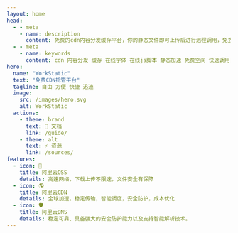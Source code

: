 ```yaml
---
layout: home
head:
  - - meta
    - name: description
      content: 免费的cdn内容分发缓存平台，你的静态文件即可上传后进行远程调用，免去本地加载时间。
  - - meta
    - name: keywords
      content: cdn 内容分发 缓存 在线字体 在线js脚本 静态加速 免费空间 快速调用
hero:
  name: "WorkStatic"
  text: "免费CDN托管平台"
  tagline: 自由 方便 快捷 迅速
  image:
    src: /images/hero.svg
    alt: WorkStatic
  actions:
    - theme: brand
      text: 🎉 文档
      link: /guide/
    - theme: alt
      text: ⚡ 资源
      link: /sources/
features:
  - icon: 🚀
    title: 阿里云OSS
    details: 高速网络，下载上传不限速，文件安全有保障
  - icon: 🌎   
    title: 阿里云CDN
    details: 全球加速，稳定传输，智能调度，安全防护，成本优化
  - icon: 🛡
    title: 阿里云DNS️
    details: 稳定可靠、具备强大的安全防护能力以及支持智能解析技术。
---
```


 
<!-- 自定义组件 -->
<App />
